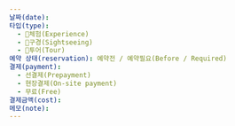 ```yaml
---
날짜(date):
타입(type):
  - 🎠체험(Experience)
  - 👀구경(Sightseeing)
  - 🤠투어(Tour)
예약 상태(reservation): 예약전 / 예약필요(Before / Required)
결제(payment):
  - 선결제(Prepayment)
  - 현장결제(On-site payment)
  - 무료(Free)
결제금액(cost):
메모(note):
---
```

